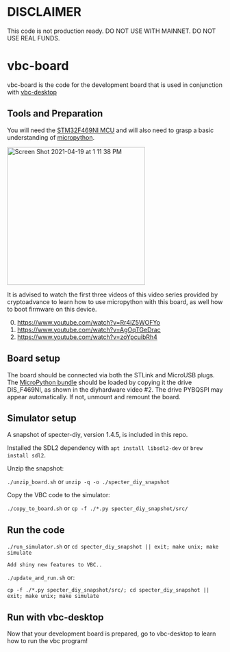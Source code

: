 # DISCLAIMER

This code is not production ready. DO NOT USE WITH MAINNET. DO NOT USE REAL FUNDS.

# vbc-board

vbc-board is the code for the development board that is used in conjunction with [vbc-desktop](https://github.com/fidelity/vbc-desktop)

## Tools and Preparation

You will need the [STM32F469NI MCU](https://www.st.com/en/evaluation-tools/32f469idiscovery.html) and will also need to grasp a basic understanding of [micropython](https://micropython.org/).

<img width="322" alt="Screen Shot 2021-04-19 at 1 11 38 PM" src="https://user-images.githubusercontent.com/64624962/115276443-04160500-a111-11eb-8bdd-f2e69bd478b9.png">


It is advised to watch the first three videos of this video series provided by cryptoadvance to learn how to use micropython with this board, as well how to boot firmware on this device.

0. <https://www.youtube.com/watch?v=Rr4iZ5WOFYo>
1. <https://www.youtube.com/watch?v=AgOqTGeDrac>
2. <https://www.youtube.com/watch?v=zoYpcuibRh4>

## Board setup

The board should be connected via both the STLink and MicroUSB plugs. The [MicroPython bundle](https://github.com/diybitcoinhardware/f469-disco/releases/tag/v1.1.2) should be loaded by copying it the drive DIS_F469NI, as shown in the diyhardware video #2. The drive PYBQSPI may appear automatically. If not, unmount and remount the board.

## Simulator setup

A snapshot of specter-diy, version 1.4.5, is included in this repo.

Installed the SDL2 dependency with `apt install libsdl2-dev` or `brew install sdl2`.

Unzip the snapshot:

`./unzip_board.sh` or `unzip -q -o ./specter_diy_snapshot`

Copy the VBC code to the simulator:

`./copy_to_board.sh` or `cp -f ./*.py specter_diy_snapshot/src/`

## Run the code

`./run_simulator.sh` or `cd specter_diy_snapshot || exit; make unix; make simulate`

`Add shiny new features to VBC..`

`./update_and_run.sh` or:

`cp -f ./*.py specter_diy_snapshot/src/; cd specter_diy_snapshot || exit; make unix; make simulate`

## Run with vbc-desktop

Now that your development board is prepared, go to vbc-desktop to learn how to run the vbc program!
